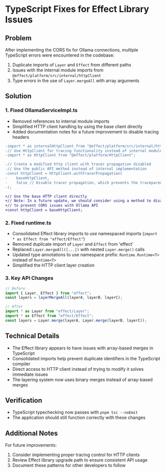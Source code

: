 # TypeScript Fixes for Effect Library Issues

## Problem

After implementing the CORS fix for Ollama connections, multiple TypeScript errors were encountered in the codebase:

1. Duplicate imports of `Layer` and `Effect` from different paths
2. Issues with the internal module imports from `@effect/platform/src/internal/httpClient`
3. Type errors in the use of `Layer.mergeAll` with array arguments

## Solution

### 1. Fixed OllamaServiceImpl.ts

- Removed references to internal module imports
- Simplified HTTP client handling by using the base client directly
- Added documentation notes for a future improvement to disable tracing headers

```diff
-import * as internalHttpClient from "@effect/platform/src/internal/httpClient";
-// Use HttpClient for tracing functionality instead of internal module
-import * as HttpClient from "@effect/platform/HttpClient";

-// Create a modified http client with tracer propagation disabled
-// Use the public API method instead of internal implementation
-const httpClient = HttpClient.withTracerPropagation(
-    baseHttpClient,
-    false // Disable tracer propagation, which prevents the traceparent header
-);

+// Use the base HTTP client directly
+// Note: In a future update, we should consider using a method to disable tracing headers
+// to prevent CORS issues with Ollama API
+const httpClient = baseHttpClient;
```

### 2. Fixed runtime.ts

- Consolidated Effect library imports to use namespaced imports (`import * as Effect from "effect/Effect"`)
- Removed duplicate import of `Layer` and `Effect` from 'effect'
- Replaced `Layer.mergeAll([...])` with nested `Layer.merge()` calls
- Updated type annotations to use namespace prefix: `Runtime.Runtime<T>` instead of `Runtime<T>`
- Simplified the HTTP client layer creation

### 3. Key API Changes

```typescript
// Before
import { Layer, Effect } from "effect";
const layers = layerMergeAll(layerA, layerB, layerC);

// After
import * as Layer from "effect/Layer";
import * as Effect from "effect/Effect";
const layers = Layer.merge(layerA, Layer.merge(layerB, layerC));
```

## Technical Details

- The Effect library appears to have issues with array-based merges in TypeScript
- Consolidated imports help prevent duplicate identifiers in the TypeScript compiler
- Direct access to HTTP client instead of trying to modify it solves immediate issues
- The layering system now uses binary merges instead of array-based merges

## Verification

- TypeScript typechecking now passes with `pnpm tsc --noEmit`
- The application should still function correctly with these changes

## Additional Notes

For future improvements:

1. Consider implementing proper tracing control for HTTP clients
2. Review Effect library upgrade path to ensure consistent API usage
3. Document these patterns for other developers to follow

